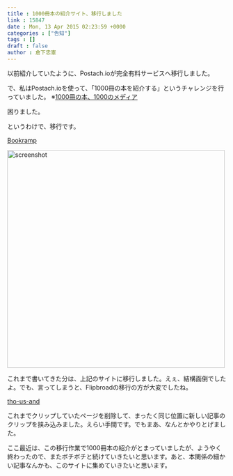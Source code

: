 ```yaml
---
title : 1000冊本の紹介サイト、移行しました
link : 15847
date : Mon, 13 Apr 2015 02:23:59 +0000
categories : ["告知"]
tags : []
draft : false
author : 倉下忠憲
---
```


以前紹介していたように、Postach.ioが完全有料サービスへ移行しました。

で、私はPostach.ioを使って、「1000冊の本を紹介する」というチャレンジを行っていました。
※<a href="https://rashita.net/blog/?p=15102" target="_blank">1000冊の本、1000のメディア</a>

困りました。

というわけで、移行です。

<a href="http://rashita.net/blog3/" target="_blank">Bookramp</a>

<img src="https://rashita.net/blog/wp-content/uploads/2015/04/screenshot1-1024x591.png" alt="screenshot" width="500" height="" class="alignnone size-large wp-image-15848" />

これまで書いてきた分は、上記のサイトに移行しました。えぇ、結構面倒でしたよ。でも、言ってしまうと、Flipbroadの移行の方が大変でしたね。

<a href="https://flipboard.com/@rashita/tho-us-and-49iladvcy" target="_blank">tho-us-and</a>

これまでクリップしていたページを削除して、まったく同じ位置に新しい記事のクリップを挟み込みました。えらい手間です。でもまあ、なんとかやりとげました。

ここ最近は、この移行作業で1000冊本の紹介がとまっていましたが、ようやく終わったので、またボチボチと続けていきたいと思います。あと、本関係の細かい記事なんかも、このサイトに集めていきたいと思います。

